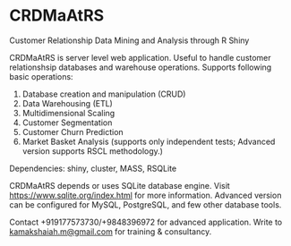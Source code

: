 # CRDMaAtRS
Customer Relationship Data Mining and Analysis through R Shiny

CRDMaAtRS is server level web application. Useful to handle customer relationshsip databases and warehouse operations. Supports following basic operations:

1. Database creation and manipulation (CRUD)  
2. Data Warehousing (ETL)
3. Multidimensional Scaling 
4. Customer Segmentation 
5. Customer Churn Prediction 
6. Market Basket Analysis (supports only independent tests; Advanced version supports RSCL methodology.)

Dependencies:
shiny, cluster, MASS, RSQLite

CRDMaAtRS depends or uses SQLite database engine. Visit https://www.sqlite.org/index.html for more information. Advanced version can be configured for MySQL, PostgreSQL, and few other database tools.

Contact +919177573730/+9848396972 for advanced application. Write to kamakshaiah.m@gmail.com for training & consultancy.
